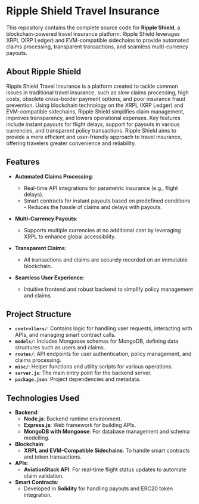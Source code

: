 # Ripple Shield Travel Insurance

This repository contains the complete source code for **Ripple Shield**, a blockchain-powered travel insurance platform. Ripple Shield leverages XRPL (XRP Ledger) and EVM-compatible sidechains to provide automated claims processing, transparent transactions, and seamless multi-currency payouts.



## **About Ripple Shield**
Ripple Shield Travel Insurance is a platform created to tackle common issues in traditional travel insurance, such as slow claims processing, high costs, obsolete cross-border payment options, and poor insurance fraud prevention. Using blockchain technology on the XRPL (XRP Ledger) and EVM-compatible sidechains, Ripple Shield simplifies claim management, improves transparency, and lowers operational expenses. Key features include instant payouts for flight delays, support for payouts in various currencies, and transparent policy transactions. Ripple Shield aims to provide a more efficient and user-friendly approach to travel insurance, offering travelers greater convenience and reliability.

## **Features**
- **Automated Claims Processing**:
  - Real-time API integrations for parametric insurance (e.g., flight delays).
  - Smart contracts for instant payouts based on predefined conditions - Reduces the hassle of claims and delays with payouts.

- **Multi-Currency Payouts**:
  - Supports multiple currencies at no additional cost by leveraging XRPL to enhance global accessibility.

- **Transparent Claims**:
  - All transactions and claims are securely recorded on an immutable blockchain.

- **Seamless User Experience**:
  - Intuitive frontend and robust backend to simplify policy management and claims.


## **Project Structure**
- **`controllers/`**: Contains logic for handling user requests, interacting with APIs, and managing smart contract calls.
- **`models/`**: Includes Mongoose schemas for MongoDB, defining data structures such as users and claims.
- **`routes/`**: API endpoints for user authentication, policy management, and claims processing.
- **`misc/`**: Helper functions and utility scripts for various operations.
- **`server.js`**: The main entry point for the backend server.
- **`package.json`**: Project dependencies and metadata.


## **Technologies Used**
- **Backend**:
  - **Node.js**: Backend runtime environment.
  - **Express.js**: Web framework for building APIs.
  - **MongoDB with Mongoose**: For database management and schema modelling.
- **Blockchain**:
  - **XRPL and EVM-Compatible Sidechains**: To handle smart contracts and token transactions.
- **APIs**:
  - **AviationStack API**: For real-time flight status updates to automate claim validation.
- **Smart Contracts**:
  - Developed in **Solidity** for handling payouts and ERC20 token integration.

